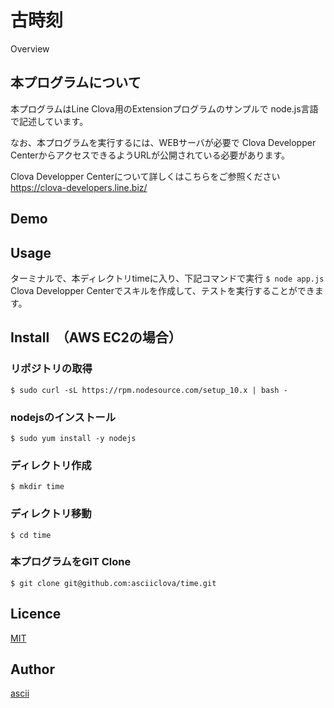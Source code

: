 古時刻
====

Overview

## 本プログラムについて
本プログラムはLine Clova用のExtensionプログラムのサンプルで
node.js言語で記述しています。

なお、本プログラムを実行するには、WEBサーバが必要で
Clova Developper CenterからアクセスできるようURLが公開されている必要があります。

Clova Developper Centerについて詳しくはこちらをご参照ください
https://clova-developers.line.biz/

## Demo

## Usage
ターミナルで、本ディレクトリtimeに入り、下記コマンドで実行
`$ node app.js`
Clova Developper Centerでスキルを作成して、テストを実行することができます。

## Install　（AWS EC2の場合）
### リポジトリの取得
`$ sudo curl -sL https://rpm.nodesource.com/setup_10.x | bash -`

### nodejsのインストール
`$ sudo yum install -y nodejs`

### ディレクトリ作成
`$ mkdir time`

### ディレクトリ移動
`$ cd time`

### 本プログラムをGIT Clone
`$ git clone git@github.com:asciiclova/time.git`

## Licence

[MIT](https://github.com/ascii/tool/blob/master/LICENCE)

## Author

[ascii](https://github.com/ascii)

